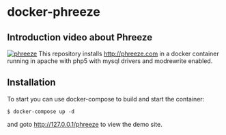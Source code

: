 # docker-phreeze

## Introduction video about Phreeze
[![phreeze](http://phreeze.com/assets/video-5DCZAqDo4zQ.jpg)](https://www.youtube.com/watch?v=5DCZAqDo4zQ)
This repository installs http://phreeze.com in a docker container running in apache with php5 with mysql drivers and modrewrite enabled. 

## Installation
To start you can use docker-compose to build and start the container:
```
$ docker-compose up -d
```
and goto http://127.0.0.1/phreeze to view the demo site. 
